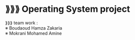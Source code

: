 # ⟫⟫⟫ Operating System project
⟫⟫⟫ team work :  
※ Boudaoud Hamza Zakaria  
※ Mokrani Mohamed Amine
